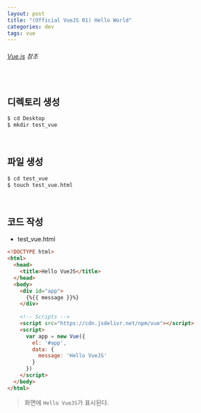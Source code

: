 ```yaml
---
layout: post
title: "(Official VueJS 01) Hello World"
categories: dev
tags: vue
---
```


###### [Vue.js](https://kr.vuejs.org/index.html) 참조

<br>

## 디렉토리 생성

```bash
$ cd Desktop
$ mkdir test_vue
```

<br>

## 파일 생성

```bash
$ cd test_vue
$ touch test_vue.html
```

<br>

## 코드 작성

- test_vue.html

```html
<!DOCTYPE html>
<html>
  <head>
    <title>Hello VueJS</title>
  </head>
  <body>
    <div id="app">
      {%{{ message }}%}
    </div>
    
    <!-- Scripts -->
    <script src="https://cdn.jsdelivr.net/npm/vue"></script>
    <script>
      var app = new Vue({
        el: '#app',
        data: {
          message: 'Hello VueJS'
        }
      })
    </script>
  </body>
</html>
```

> 화면에 `Hello VueJS`가 표시된다.

<br>

<br>